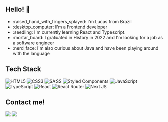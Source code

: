 <h2>Hello! 👋</h2>
<ul>
  <li>:raised_hand_with_fingers_splayed: I'm Lucas from Brazil</li>
  <li>:desktop_computer: I'm a Frontend developer</li>
  <li>:seedling: I'm currently learning React and Typescript.</li>
  <li>:mortar_board: I gratuated in History in 2022 and I'm looking for a job as a software engineer</li>
  <li>:nerd_face: I'm also curious about Java and have been playing around with the language</li>
</ul>

<h2>Tech Stack</h2>

![HTML5](https://img.shields.io/badge/html5-%23E34F26.svg?style=for-the-badge&logo=html5&logoColor=white)
![CSS3](https://img.shields.io/badge/css3-%231572B6.svg?style=for-the-badge&logo=css3&logoColor=white)
![SASS](https://img.shields.io/badge/SASS-hotpink.svg?style=for-the-badge&logo=SASS&logoColor=white)
![Styled Components](https://img.shields.io/badge/styled--components-DB7093?style=for-the-badge&logo=styled-components&logoColor=white)
![JavaScript](https://img.shields.io/badge/javascript-%23323330.svg?style=for-the-badge&logo=javascript&logoColor=%23F7DF1E)
![TypeScript](https://img.shields.io/badge/typescript-%23007ACC.svg?style=for-the-badge&logo=typescript&logoColor=white)
![React](https://img.shields.io/badge/react-%2320232a.svg?style=for-the-badge&logo=react&logoColor=%2361DAFB)
![React Router](https://img.shields.io/badge/React_Router-CA4245?style=for-the-badge&logo=react-router&logoColor=white)
![Next JS](https://img.shields.io/badge/Next-black?style=for-the-badge&logo=next.js&logoColor=white)


<h2>Contact me!</h2>
<a href=https://www.linkedin.com/in/acamposlucas/><img src="https://img.shields.io/badge/LinkedIn-0077B5?style=for-the-badge&logo=linkedin&logoColor=white" /></a>
<a href=https://twitter.com/almeidaclucas><img src="https://img.shields.io/badge/Twitter-1DA1F2?style=for-the-badge&logo=twitter&logoColor=white" /></a>
<a href=https://codepen.io/acamposlucas></a>

<!---
acamposlucas/acamposlucas is a ✨ special ✨ repository because its `README.md` (this file) appears on your GitHub profile.
You can click the Preview link to take a look at your changes.
--->

